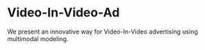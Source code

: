 # Video-In-Video-Ad
We present an innovative way for Video-In-Video advertising using multimodal modeling. 
